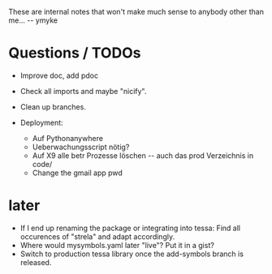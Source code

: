 
These are internal notes that won't make much sense to anybody other than me...
-- ymyke







# Questions / TODOs

- Improve doc, add pdoc
- Check all imports and maybe "nicify".
- Clean up branches.

- Deployment:
  - Auf Pythonanywhere
  - Ueberwachungsscript nötig?
  - Auf X9 alle betr Prozesse löschen -- auch das prod Verzeichnis in code/
  - Change the gmail app pwd

# later

- If I end up renaming the package or integrating into tessa: Find all occurences of
  "strela" and adapt accordingly.
- Where would mysymbols.yaml later "live"? Put it in a gist?
- Switch to production tessa library once the add-symbols branch is released.